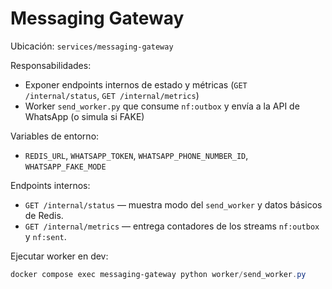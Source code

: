 # Messaging Gateway

Ubicación: `services/messaging-gateway`

Responsabilidades:
- Exponer endpoints internos de estado y métricas (`GET /internal/status`, `GET /internal/metrics`)
- Worker `send_worker.py` que consume `nf:outbox` y envía a la API de WhatsApp (o simula si FAKE)

Variables de entorno:
- `REDIS_URL`, `WHATSAPP_TOKEN`, `WHATSAPP_PHONE_NUMBER_ID`, `WHATSAPP_FAKE_MODE`

Endpoints internos:
- `GET /internal/status` — muestra modo del `send_worker` y datos básicos de Redis.
- `GET /internal/metrics` — entrega contadores de los streams `nf:outbox` y `nf:sent`.

Ejecutar worker en dev:
```powershell
docker compose exec messaging-gateway python worker/send_worker.py
```
